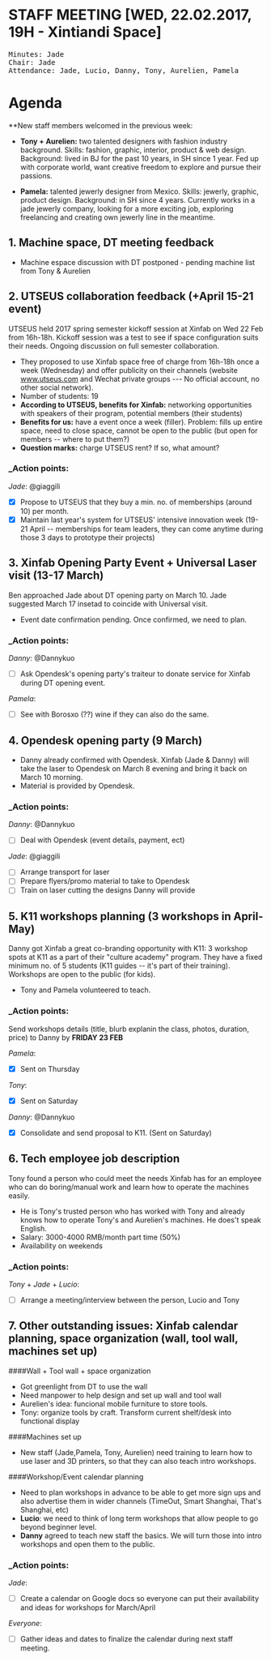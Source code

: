 # STAFF MEETING [WED, 22.02.2017, 19H - Xintiandi Space]


<pre>
Minutes: Jade
Chair: Jade
Attendance: Jade, Lucio, Danny, Tony, Aurelien, Pamela
</pre>

# Agenda
**New staff members welcomed in the previous week: 

* <b>Tony + Aurelien:</b> two talented designers with fashion industry background. Skills: fashion, graphic, interior, product & web design. Background: lived in BJ for the past 10 years, in SH since 1 year. Fed up with corporate world, want creative freedom to explore and pursue their passions.

* <b>Pamela:</b> talented jewerly designer from Mexico. Skills: jewerly, graphic, product design. Background: in SH since 4 years. Currently works in a jade jewerly company, looking for a more exciting job, exploring freelancing and creating own jewerly line in the meantime. 

## 1. Machine space, DT meeting feedback
* Machine espace discussion with DT postponed - pending machine list from Tony & Aurelien

## 2. UTSEUS collaboration feedback (+April 15-21 event)
UTSEUS held 2017 spring semester kickoff session at Xinfab on Wed 22 Feb from 16h-18h. Kickoff session was a test to see if space configuration suits their needs. Ongoing discussion on full semester collaboration.
- They proposed to use Xinfab space free of charge from 16h-18h once a week (Wednesday) and offer publicity on their channels (website www.utseus.com and Wechat private groups --- No official account, no other social network). 
- Number of students: 19
- <b>According to UTSEUS, benefits for Xinfab:</b> networking opportunities with speakers of their program, potential members (their students)
- <b>Benefits for us:</b> have a event once a week (filler). Problem: fills up entire space, need to close space, cannot be open to the public (but open for members -- where to put them?)
- <b>Question marks:</b> charge UTSEUS rent? If so, what amount? 

### _Action points:
*Jade*: @giaggili
- [x] Propose to UTSEUS that they buy a min. no. of memberships (around 10) per month.
- [x] Maintain last year's system for UTSEUS' intensive innovation week (19-21 April -- memberships for team leaders, they can come anytime during those 3 days to prototype their projects)

## 3. Xinfab Opening Party Event + Universal Laser visit (13-17 March)
Ben approached Jade about DT opening party on March 10. Jade suggested March 17 insetad to coincide with Universal visit.
- Event date confirmation pending. Once confirmed, we need to plan.

### _Action points:
*Danny*: @Dannykuo
- [ ] Ask Opendesk's opening party's traiteur to donate service for Xinfab during DT opening event.

*Pamela*:
- [ ] See with Borosxo (??) wine if they can also do the same.

## 4. Opendesk opening party (9 March)

- Danny already confirmed with Opendesk. Xinfab (Jade & Danny) will take the laser to Opendesk on March 8 evening and bring it back on March 10 morning. 
- Material is provided by Opendesk.

### _Action points:
*Danny*: @Dannykuo
- [ ] Deal with Opendesk (event details, payment, ect)

*Jade*: @giaggili
- [ ] Arrange transport for laser
- [ ] Prepare flyers/promo material to take to Opendesk
- [ ] Train on laser cutting the designs Danny will provide

## 5. K11 workshops planning (3 workshops in April-May)
Danny got Xinfab a great co-branding opportunity with K11: 3 workshop spots at K11 as a part of their "culture academy" program. They have a fixed minimum no. of 5 students (K11 guides -- it's part of their training). Workshops are open to the public (for kids).

- Tony and Pamela volunteered to teach.

### _Action points:
Send workshops details (title, blurb explanin the class, photos, duration, price) to Danny by <b>FRIDAY 23 FEB</b>

*Pamela*: 
- [x] Sent on Thursday

*Tony*: 
- [x] Sent on Saturday

*Danny*: @Dannykuo
- [x] Consolidate and send proposal to K11. (Sent on Saturday)

## 6. Tech employee job description

Tony found a person who could meet the needs Xinfab has for an employee who can do boring/manual work and learn how to operate the machines easily. 
- He is Tony's trusted person who has worked with Tony and already knows how to operate Tony's and Aurelien's machines. He does't speak English.
- Salary: 3000-4000 RMB/month part time (50%)
- Availability on weekends

### _Action points:

*Tony* + *Jade* + *Lucio*: 
- [ ] Arrange a meeting/interview between the person, Lucio and Tony

## 7. Other outstanding issues: Xinfab calendar planning, space organization (wall, tool wall, machines set up)

####Wall + Tool wall + space organization
- Got greenlight from DT to use the wall
- Need manpower to help design and set up wall and tool wall
- Aurelien's idea: funcional mobile furniture to store tools. 
- Tony: organize tools by craft. Transform current shelf/desk into functional display

####Machines set up
- New staff (Jade,Pamela, Tony, Aurelien) need training to learn how to use laser and 3D printers, so that they can also teach intro workshops.

####Workshop/Event calendar planning
- Need to plan workshops in advance to be able to get more sign ups and also advertise them in wider channels (TimeOut, Smart Shanghai, That's Shanghai, etc)
- <b>Lucio</b>: we need to think of long term workshops that allow people to go beyond beginner level.
- <b>Danny</b> agreed to teach new staff the basics. We will turn those into intro workshops and open them to the public.

### _Action points:

*Jade*: 
- [ ] Create a calendar on Google docs so everyone can put their availability and ideas for workshops for March/April

*Everyone*:
- [ ] Gather ideas and dates to finalize the calendar during next staff meeting.
